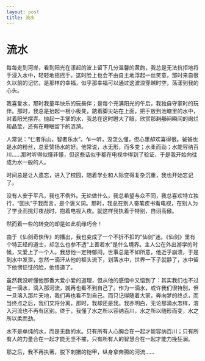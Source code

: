 ```yaml
---
layout: post
title: 流水
---
```


# 流水 #

<p>
每每走到河岸，看到阳光在漾起的波上留下几分温馨的黄韵，我总是无法抗拒地将手浸入水中，轻轻地摇摇手。这时脸上也会不由自主地浮起一丝笑意，那时来自很久以前的记忆，是那样的幸福，似乎那幸福可以通过这波浪穿越时空，荡漾到我的心头。
</p>
<p>
我喜爱水，那时我童年快乐的玩<del>具</del>伴；是每个充满阳光的午后，我独自守家时的玩伴。那时，我总是抬起一根小板凳，踮着脚尖站在上面，把手放到池塘里的水中，对着阳光摆弄。抛起一手掌的水，我总在这时瞪大了眼，欣赏那<del>刹那间</del>瞬间的绚烂和晶莹，还有在睡眠留下的涟漪。
</p>
<p>
人常说：“仁者乐山，智者乐水”。乍一听，没怎么懂，但心里却欢喜得很。爸爸也是水的粉丝，总爱赞扬水的好。他常说，水无形，而多变；水柔而劲；水能容纳百川……那时听得似懂非懂，但这些话似乎都在电视中得到了验证，于是我开始向往成为水一般的人。
</p>
<p>
时间总是让人遗忘，进入了校园，随着学业和人际变得复杂沉重，我也开始忘记了。
</p>
<p>
没有人安于平凡，我也不例外。无论做什么，我总希望与众不同，我总喜欢特立独行，“固执”于我而言，是个褒义词。那时，我总在别人奋笔疾书看电视，在别人为了学业而挑灯夜战时，抱着电视入夜。就这样我执着于特别，自诩高傲。
</p>
<p>
然而着一些的转变的却是如此机缘巧合！
</p>
<p>
由于《仙剑奇侠传》的播出，我也变成了一个不折不扣的“仙剑”迷。《仙剑》里有个特正经的道士，却怎么也参不透“上善若水”是什么境界。主人公在外出游学的时候，又爱上了一个人。我想他一定特郁闷，世事总是不如所意，他近乎崩溃，于是到水中发泄，忽然一滴汗从他的额头流下，划落水中，世界一下子就静了，水中留下他愣怔怔的脸，他悟道了。
</p>
<p>
虽然我没听懂他那番大爱小爱的道理，但从他的感悟中又悟到了：其实我们也不过是一滴水，滴入那河流，就再也看不到自己了。作为一滴水，或许我们很特别，但一旦溶入那片天地，我们再也看不到自己。而只记得随着大家，奔向梦的终点，而当终点之后，我们又将分离，那时，我却还是我。我亦明白，无论那滴水怎样，溶入河流也不再有区别。终于，我懂了水之所以容纳百川，水之所以随形而变，水之所以柔而劲。
</p>
<p>
水不是单纯的水，而是无数的水。只有所有人心胸合在一起才能容纳百川；只有所有人的力量合在一起才能无坚不摧，只有所有人的智慧合在一起才能力挽狂澜。
</p>
<p>
那之后，我不再执著，脱下刺猬的铠甲，纵身拿奔腾的河流……
</p>

